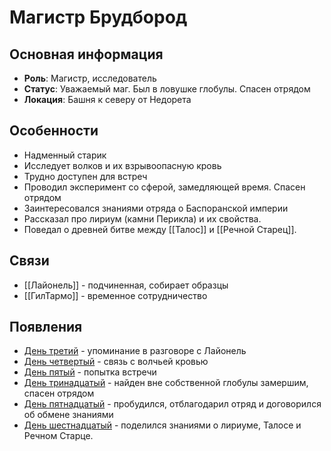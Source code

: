 # Магистр Брудбород

## Основная информация
- **Роль**: Магистр, исследователь
- **Статус**: Уважаемый маг. Был в ловушке глобулы. Спасен отрядом
- **Локация**: Башня к северу от Недорета

## Особенности
- Надменный старик
- Исследует волков и их взрывоопасную кровь
- Трудно доступен для встреч
- Проводил эксперимент со сферой, замедляющей время. Спасен отрядом
- Заинтересовался знаниями отряда о Баспоранской империи
- Рассказал про лириум (камни Перикла) и их свойства.
- Поведал о древней битве между [[Талос]] и [[Речной Старец]].

## Связи
- [[Лайонель]] - подчиненная, собирает образцы
- [[ГилТармо]] - временное сотрудничество

## Появления
- [День третий](obsidian://open?vault=Project%20LUX&file=%D0%9E%D1%82%D1%87%D0%B5%D1%82%D1%8B%2F%D0%94%D0%B5%D0%BD%D1%8C%20%D1%82%D1%80%D0%B5%D1%82%D0%B8%D0%B9) - упоминание в разговоре с Лайонель
- [День четвертый](obsidian://open?vault=Project%20LUX&file=%D0%9E%D1%82%D1%87%D0%B5%D1%82%D1%8B%2F%D0%94%D0%B5%D0%BD%D1%8C%20%D1%87%D0%B5%D1%82%D0%B2%D0%B5%D1%80%D1%82%D1%8B%D0%B9) - связь с волчьей кровью
- [День пятый](obsidian://open?vault=Project%20LUX&file=%D0%9E%D1%82%D1%87%D0%B5%D1%82%D1%8B%2F%D0%94%D0%B5%D0%BD%D1%8C%20%D0%BF%D1%8F%D1%82%D1%8B%D0%B9) - попытка встречи
- [День тринадцатый](obsidian://open?vault=Project%20LUX&file=%D0%9E%D1%82%D1%87%D0%B5%D1%82%D1%8B%2F%D0%94%D0%B5%D0%BD%D1%8C%20%D1%82%D1%80%D0%B8%D0%BD%D0%B0%D0%B4%D1%86%D0%B0%D1%82%D1%8B%D0%B9) - найден вне собственной глобулы замершим, спасен отрядом
- [День пятнадцатый](obsidian://open?vault=Project%20LUX&file=%D0%9E%D1%82%D1%87%D0%B5%D1%82%D1%8B%2F%D0%94%D0%B5%D0%BD%D1%8C%20%D0%BF%D1%8F%D1%82%D0%BD%D0%B0%D0%B4%D1%86%D0%B0%D1%82%D1%8B%D0%B9) - пробудился, отблагодарил отряд и договорился об обмене знаниями
- [День шестнадцатый](obsidian://open?vault=Project%20LUX&file=%D0%9E%D1%82%D1%87%D0%B5%D1%82%D1%8B%2F%D0%94%D0%B5%D0%BD%D1%8C%20%D1%88%D0%B5%D1%81%D1%82%D0%BD%D0%B0%D0%B4%D1%86%D0%B0%D1%82%D1%8B%D0%B9) - поделился знаниями о лириуме, Талосе и Речном Старце. 